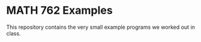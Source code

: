 # MATH 762 Examples

This repository contains the very small example programs we worked out in class.
